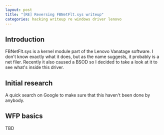 ```yaml
---
layout: post
title: "[RE] Reversing FBNetFlt.sys writeup"
categories: hacking writeup re windows driver lenovo
---
```


## Introduction
FBNetFlt.sys is a kernel module part of the Lenovo Vanatage software. I don't know exactly what it does, but as the name suggests, it probably is a net filer. Recently it also caused a BSOD so I decided to take a look at it to see what's inside this driver.

## Initial research
A quick search on Google to make sure that this haven't been done by anybody.

## WFP basics
TBD
